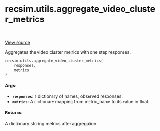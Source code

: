<div itemscope itemtype="http://developers.google.com/ReferenceObject">
<meta itemprop="name" content="recsim.utils.aggregate_video_cluster_metrics" />
<meta itemprop="path" content="Stable" />
</div>

# recsim.utils.aggregate_video_cluster_metrics

<table class="tfo-notebook-buttons tfo-api" align="left">
</table>

<a target="_blank" href="https://github.com/google-research/recsim/tree/master/recsim/utils.py">View
source</a>

Aggregates the video cluster metrics with one step responses.

```python
recsim.utils.aggregate_video_cluster_metrics(
    responses,
    metrics
)
```

<!-- Placeholder for "Used in" -->

#### Args:

*   <b>`responses`</b>: a dictionary of names, observed responses.
*   <b>`metrics`</b>: A dictionary mapping from metric_name to its value in
    float.

#### Returns:

A dictionary storing metrics after aggregation.

